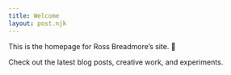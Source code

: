 ```yaml
---
title: Welcome
layout: post.njk
---
```


This is the homepage for Ross Breadmore’s site. 🎉

Check out the latest blog posts, creative work, and experiments.
